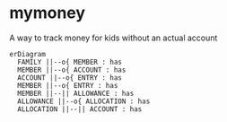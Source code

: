 # mymoney

A way to track money for kids without an actual account

```mermaid
erDiagram
  FAMILY ||--o{ MEMBER : has
  MEMBER ||--o{ ACCOUNT : has
  ACCOUNT ||--o{ ENTRY : has
  MEMBER ||--o{ ENTRY : has
  MEMBER ||--|| ALLOWANCE : has
  ALLOWANCE ||--o{ ALLOCATION : has
  ALLOCATION ||--|| ACCOUNT : has
```

